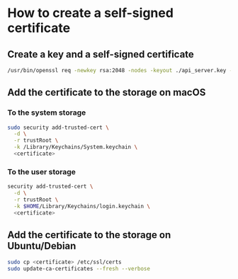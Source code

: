 # How to create a self-signed certificate

## Create a key and a self-signed certificate
~~~ bash
/usr/bin/openssl req -newkey rsa:2048 -nodes -keyout ./api_server.key -x509 -sha256 -days 365 -subj "/C=CY/ST=Cyprus/L=Limassol/O=IPS IT Labs./OU=ASKUG/CN=askug.net" -addext "subjectAltName = DNS:api.askug.net, IP:192.168.10.19" -out ./api_server.crt
~~~

## Add the certificate to the storage on macOS

### To the system storage

~~~ bash
sudo security add-trusted-cert \
  -d \
  -r trustRoot \
  -k /Library/Keychains/System.keychain \
  <certificate>
~~~

### To the user storage
~~~ bash
security add-trusted-cert \
  -d \
  -r trustRoot \
  -k $HOME/Library/Keychains/login.keychain \
  <certificate>
~~~


## Add the certificate to the storage on Ubuntu/Debian

~~~ bash
sudo cp <certificate> /etc/ssl/certs
sudo update-ca-certificates --fresh --verbose
~~~
